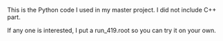 This is the Python code I used in my master project. I did not include C++ part.

If any one is interested, I put a run_419.root so you can try it on your own.
